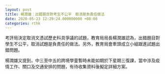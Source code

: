 ```yaml
---
layout: post
title: 楊潤雄：出錯題目對考生不公平　取消是負責任做法
date: 2020-05-23 12:29:24.000000000 +08:00
categories: rthk
---
```


考評局決定取消文憑試歷史科具爭議的試題，教育局局長楊潤雄認為，出錯題目對學生不公平，取消試題是負責任的做法。另外，教育局會牽頭成立小組跟進試題出錯問題。

楊潤雄又提到，中三至中五的跨境學童暫時未能如期於下星期三復課，當中涉及疫情工作、關口及交通安排的問題，有待收集資料後擬定詳細方案。
